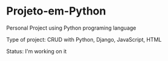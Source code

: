 # Projeto-em-Python

Personal Project using Python programing language

Type of project: CRUD with Python, Django, JavaScript, HTML

Status: I'm working on it
